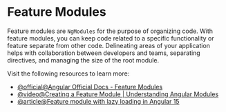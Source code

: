 # Feature Modules

Feature modules are `NgModules` for the purpose of organizing code. With feature modules, you can keep code related to a specific functionality or feature separate from other code. Delineating areas of your application helps with collaboration between developers and teams, separating directives, and managing the size of the root module.

Visit the following resources to learn more:

- [@official@Angular Official Docs - Feature Modules](https://angular.dev/guide/ngmodules/feature-modules#how-to-make-a-feature-module)
- [@video@Creating a Feature Module | Understanding Angular Modules](https://www.youtube.com/watch?v=VaPhaexVa1U)
- [@article@Feature module with lazy loading in Angular 15](https://medium.com/@jaydeepvpatil225/feature-module-with-lazy-loading-in-angular-15-53bb8e15d193)